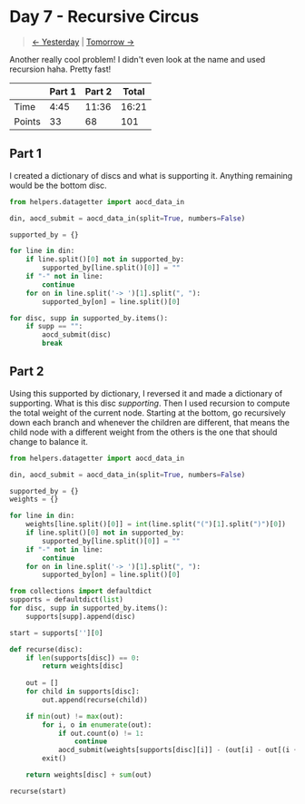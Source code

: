# Day 7 - Recursive Circus

> [<- Yesterday](6.md) | [Tomorrow ->](8.md)

Another really cool problem! I didn't even look at the name and used recursion haha. Pretty fast!

|        | Part 1 | Part 2 | Total |
|--------|--------|--------|-------|
| Time   | 4:45   | 11:36  | 16:21 |
| Points | 33     | 68     | 101   |

## Part 1

I created a dictionary of discs and what is supporting it. Anything remaining would be the bottom disc.

```python
from helpers.datagetter import aocd_data_in

din, aocd_submit = aocd_data_in(split=True, numbers=False)

supported_by = {}

for line in din:
    if line.split()[0] not in supported_by:
        supported_by[line.split()[0]] = ""
    if "-" not in line:
        continue
    for on in line.split('-> ')[1].split(", "):
        supported_by[on] = line.split()[0]

for disc, supp in supported_by.items():
    if supp == "":
        aocd_submit(disc)
        break
```

## Part 2

Using this supported by dictionary, I reversed it and made a dictionary of supporting. What is this disc *supporting*. Then I used recursion to compute the total weight of the current node. Starting at the bottom, go recursively down each branch and whenever the children are different, that means the child node with a different weight from the others is the one that should change to balance it.

```python
from helpers.datagetter import aocd_data_in

din, aocd_submit = aocd_data_in(split=True, numbers=False)

supported_by = {}
weights = {}

for line in din:
    weights[line.split()[0]] = int(line.split("(")[1].split(")")[0])
    if line.split()[0] not in supported_by:
        supported_by[line.split()[0]] = ""
    if "-" not in line:
        continue
    for on in line.split('-> ')[1].split(", "):
        supported_by[on] = line.split()[0]

from collections import defaultdict
supports = defaultdict(list)
for disc, supp in supported_by.items():
    supports[supp].append(disc)

start = supports[''][0]

def recurse(disc):
    if len(supports[disc]) == 0:
        return weights[disc]
    
    out = []
    for child in supports[disc]:
        out.append(recurse(child))

    if min(out) != max(out):
        for i, o in enumerate(out):
            if out.count(o) != 1:
                continue
            aocd_submit(weights[supports[disc][i]] - (out[i] - out[(i + 1) % len(out)]))
        exit()

    return weights[disc] + sum(out)

recurse(start)
       

```
